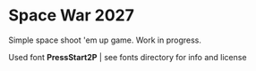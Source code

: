 Space War 2027
==============
Simple space shoot 'em up game.
Work in progress.

Used font **PressStart2P** | see fonts directory for info and license

